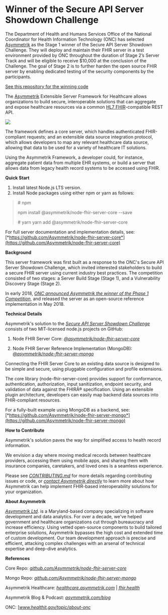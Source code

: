 # Winner of the Secure API Server Showdown Challenge
The Department of Health and Humans Services Office of the National Coordinator for Health Information Technology (ONC) has selected [Asymmetrik](https://www.asymmetrik.com/) as the Stage 1 winner of the Secure API Server Showdown Challenge. They will deploy and maintain their FHIR server in a test environment provided by ONC throughout the duration of Stage 2’s Server Track and will be eligible to receive $10,000 at the conclusion of the Challenge. The goal of Stage 2 is to further harden the open source FHIR server by enabling dedicated testing of the security components by the participants.

[See this repository for the winning code](https://github.com/Asymmetrik/node-fhir-server-core)

The [Asymmetrik](https://asymmetrik.com/healthcare) Extensible Server Framework for Healthcare allows organizations to build secure, interoperable solutions that can aggregate and expose healthcare resources via a common [HL7 FHIR](https://www.hl7.org/fhir/)-compatible REST API.

![](https://www.asymmetrik.com/wp-content/uploads/2018/01/FHIR-Server-Architecture_Update.png)

The framework defines a core server, which handles authenticated FHIR-compliant requests; and an extensible data source integration protocol, which allows developers to map any relevant healthcare data source, allowing that data to be used for a variety of healthcare IT solutions.

Using the Asymmetrik Framework, a developer could, for instance, aggregate patient data from multiple EHR systems, or build a server that allows data from legacy health record systems to be accessed using FHIR.

**Quick Start**

1.  Install latest Node.js LTS version.
2.  Install Node packages using either npm or yarn as follows:
> \# npm
>
> npm install @asymmetrik/node-fhir-server-core --save
> 
> \# yarn
> yarn add @asymmetrik/node-fhir-server-core

For full server documentation and implementation details, see:
[*https://github.com/Asymmetrik/node-fhir-server-core*](https://github.com/Asymmetrik/node-fhir-server-core)

**Background**

This server framework was first built as a response to the ONC's Secure API Server Showdown Challenge, which invited interested stakeholders to build a secure FHIR server using current industry best practices. The competition consisted of two stages: a Server Build Stage (Stage 1), and a Vulnerability Discovery Stage (Stage 2).

In early 2018, [*ONC announced Asymmetrik the winner of the Phase 1 Competition*](https://www.challenge.gov/challenge/secure-api-server-showdown-challenge/), and released the server as an open-source reference implementation in May 2018.

**Technical Details**

Asymmetrik's solution to the [*Secure API Server Showdown Challenge*](https://www.challenge.gov/challenge/secure-api-server-showdown-challenge/) consists of two MIT-licensed node.js projects on GitHub:

1.  Node FHIR Server Core: [*@asymmetrik/node-fhir-server-core*](https://github.com/Asymmetrik/node-fhir-server-core)

2.  Node FHIR Server Reference Implementation (MongoDB): [*@asymmetrik/node-fhir-server-mongo*](https://github.com/Asymmetrik/node-fhir-server-mongo)

Connecting the FHIR Server Core to an existing data source is designed to be simple and secure, using pluggable configuration and profile extensions.

The core library (node-fhir-server-core) provides support for conformance, authentication, authorization, input sanitization, endpoint security, and validation of data against the FHIRÂ® specification. Using an extensible plugin architecture, developers can easily map backend data sources into FHIR-compliant resources.

For a fully-built example using MongoDB as a backend, see:\
[*https://github.com/Asymmetrik/node-fhir-server-mongo*](https://github.com/Asymmetrik/node-fhir-server-mongo)


**How to Contribute**

Asymmetrik's solution paves the way for simplified access to health record information.

We envision a day where moving medical records between healthcare providers, accessing them using mobile apps, and sharing them with insurance companies, caretakers, and loved ones is a seamless experience.

Please see [*CONTRIBUTING.md*](https://github.com/Asymmetrik/node-fhir-server-core/blob/master/.github/CONTRIBUTING.md) for more details regarding contributing issues or code, or [*contact Asymmetrik directly*](https://www.asymmetrik.com/about/contact-us/) to learn more about how Asymmetrik can help implement FHIR-based interoperability solutions for your organization.


**About Asymmetrik**

[*Asymmetrik Ltd*](https://www.asymmetrik.com). is a Maryland-based company specializing in software development and data analytics. For over a decade, we've helped government and healthcare organizations cut through bureaucracy and increase efficiency. Using vetted open-source components to build tailored enterprise solutions, Asymmetrik bypasses the high cost and extended time of custom development. Our team development approach is precise and efficient, attacking complex challenges with an arsenal of technical expertise and deep-dive analytics.


**References**

Core Repo: [*github.com/Asymmetrik/node-fhir-server-core*](https://github.com/Asymmetrik/node-fhir-server-core)

Mongo Repo: [*github.com/Asymmetrik/node-fhir-server-mongo*](https://github.com/Asymmetrik/node-fhir-server-mongo)

Asymmetrik Healthcare: [*healthcare.asymmetrik.com*](https://www.asymmetrik.com/solutions/healthcare/) | [*fhir.health*](http://fhir.health)

Asymmetrik Blog & Podcast: [*asymmetrik.com/blog*](http://www.asymmetrik.com/blog)

ONC: [*www.healthit.gov/topic/about-onc*
